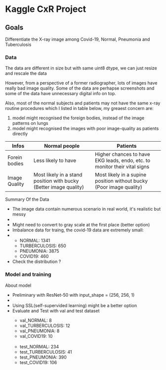 # Kaggle CxR Project

## Goals
<p>Differentiate the X-ray image among Covid-19, Normal, Pneumonia and Tuberculosis</p>

### Data

<p>The data are different in size but with same uint8 dtype, we can just resize and rescale the data</p>

<p>However, from a perspective of a former radiographer, lots of images have really bad image quality.
Some of the data are perhapse screenshots and some of the data have unnecessary digital info on top.</p>
<p>Also, most of the normal subjects and patients may not have the same x-ray routine procedures which I listed in table below, my greaest concern are:</p>
<ol>
   <li> model might recognised the foreign bodies, instead of the image patterns on lungs </li>
   <li> model might recognised the images with poor image-quality as patients directly</li>
</ol>

Infos   | Normal people | Patients
---|---|---
Forein bodies | Less likely to have | Higher chances to have EKG leads, endo, etc. to monitor their vital signs
Image Quality | Most likely in a stand position with bucky (Better image quality) | Most likely in a supine position without bucky (Poor image quality)

<p>Summary Of the Data</p>
<ul>
   <li> The image data contain numerous scenario in real world, it's realistic but messy<li>
   <li> Might need to convert to gray scale at the first place (better option)</li>
   <li> Imbalance data for traing, the covid-19 data are extremely small:<li>
   <ul>
      <li>NORMAL: 1341</li>
      <li>TURBERCULOSIS: 650</li>
      <li>PNEUMONIA: 3875</li>
      <li>COVID19: 460</li>
   </ul>
   <li>Check the distribution ?</li>
</ul>

### Model and training 
<p>About model</p>
<ul>
   <li> Preliminary with ResNet-50 with input_shape = (256, 256, 1)<li>
   <li> Using SSL(self-supervided learning) might be a better option </li>
   <li> Evaluate and Test with val and test dataset</li>
   <ul>
      <li>val_NORMAL: 8</li>
      <li>val_TURBERCULOSIS: 12</li>
      <li>val_PNEUMONIA: 8</li>
      <li>val_COVID19: 10</li>
      <br>
      <li>test_NORMAL: 234</li>
      <li>test_TURBERCULOSIS: 41</li>
      <li>test_PNEUMONIA: 390</li>
      <li>test_COVID19: 106</li>
   </ul>
</ul>
